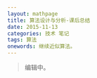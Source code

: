 ```yaml
---
layout: mathpage
title: 算法设计与分析-课后总结
date: 2015-11-13
categories: 技术 笔记 
tags: 算法
onewords: 继续近似算法。
---
```

> 编辑中。


